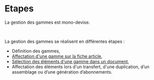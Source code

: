# Etapes


La gestion des gammes est mono-devise.


 


La gestion des gammes se réalisent en différentes étapes :


* Définition 
 des gammes,
* [Affectation d'une gamme sur la fiche 
 article](../4/Articles.md),
* [Sélection des éléments d'une gamme 
 dans un document](../5/SelectionValeursComposantesGammes.md),
* Affectation des éléments lors 
 d'un transfert, d'une duplication, d’un assemblage ou d’une génération 
 d’abonnements.


 

 


